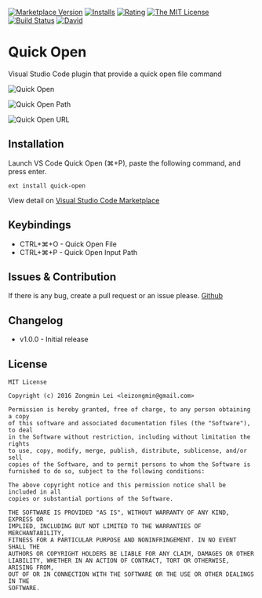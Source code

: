 [![Marketplace Version](http://vsmarketplacebadge.apphb.com/version/leizongmin.quick-open.svg)](https://marketplace.visualstudio.com/items?itemName=leizongmin.quick-open)
[![Installs](http://vsmarketplacebadge.apphb.com/installs/leizongmin.quick-open.svg)](https://marketplace.visualstudio.com/items?itemName=leizongmin.quick-open)
[![Rating](http://vsmarketplacebadge.apphb.com/rating/leizongmin.quick-open.svg)](https://marketplace.visualstudio.com/items?itemName=leizongmin.quick-open)
[![The MIT License](https://img.shields.io/badge/license-MIT-orange.svg?style=flat-square)](http://opensource.org/licenses/MIT)
[![Build Status](https://img.shields.io/travis/leizongmin/vscode-quick-open.svg)](https://travis-ci.org/leizongmin/vscode-quick-open)
[![David](https://img.shields.io/david/leizongmin/vscode-quick-open.svg?style=flat-square)](https://david-dm.org/leizongmin/vscode-quick-open)

# Quick Open

Visual Studio Code plugin that provide a quick open file command

![Quick Open](https://github.com/leizongmin/vscode-quick-open/raw/master/images/quick_open.gif)

![Quick Open Path](https://github.com/leizongmin/vscode-quick-open/raw/master/images/open_path.gif)

![Quick Open URL](https://github.com/leizongmin/vscode-quick-open/raw/master/images/open_url.gif)


## Installation

Launch VS Code Quick Open (⌘+P), paste the following command, and press enter.

```
ext install quick-open
```

View detail on [Visual Studio Code Marketplace](https://marketplace.visualstudio.com/items?itemName=leizongmin.quick-open)


## Keybindings

+ CTRL+⌘+O - Quick Open File
+ CTRL+⌘+P - Quick Open Input Path


## Issues & Contribution

If there is any bug, create a pull request or an issue please.
[Github](https://github.com/leizongmin/vscode-quick-open)


## Changelog

+ v1.0.0 - Initial release

## License

```
MIT License

Copyright (c) 2016 Zongmin Lei <leizongmin@gmail.com>

Permission is hereby granted, free of charge, to any person obtaining a copy
of this software and associated documentation files (the "Software"), to deal
in the Software without restriction, including without limitation the rights
to use, copy, modify, merge, publish, distribute, sublicense, and/or sell
copies of the Software, and to permit persons to whom the Software is
furnished to do so, subject to the following conditions:

The above copyright notice and this permission notice shall be included in all
copies or substantial portions of the Software.

THE SOFTWARE IS PROVIDED "AS IS", WITHOUT WARRANTY OF ANY KIND, EXPRESS OR
IMPLIED, INCLUDING BUT NOT LIMITED TO THE WARRANTIES OF MERCHANTABILITY,
FITNESS FOR A PARTICULAR PURPOSE AND NONINFRINGEMENT. IN NO EVENT SHALL THE
AUTHORS OR COPYRIGHT HOLDERS BE LIABLE FOR ANY CLAIM, DAMAGES OR OTHER
LIABILITY, WHETHER IN AN ACTION OF CONTRACT, TORT OR OTHERWISE, ARISING FROM,
OUT OF OR IN CONNECTION WITH THE SOFTWARE OR THE USE OR OTHER DEALINGS IN THE
SOFTWARE.
```
